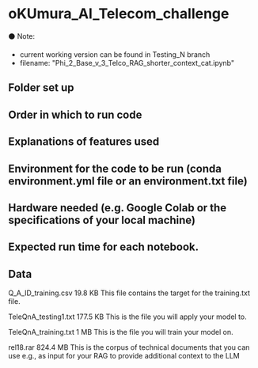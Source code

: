 # oKUmura_AI_Telecom_challenge

⚫ Note: 
* current working version can be found in Testing_N branch
* filename: "Phi_2_Base_v_3_Telco_RAG_shorter_context_cat.ipynb"

<!-- How to set up folders and where each file is saved-->
## Folder set up


## Order in which to run code


## Explanations of features used


## Environment for the code to be run (conda environment.yml file or an environment.txt file)


## Hardware needed (e.g. Google Colab or the specifications of your local machine)


## Expected run time for each notebook. 
<!-- This will be useful to the review team for time and resource allocation. -->



## Data

Q_A_ID_training.csv
19.8 KB
This file contains the target for the training.txt file.

TeleQnA_testing1.txt
177.5 KB
This is the file you will apply your model to.

TeleQnA_training.txt
1 MB
This is the file you will train your model on.

rel18.rar
824.4 MB
This is the corpus of technical documents that you can use e.g., as input for your RAG to provide additional context to the LLM
